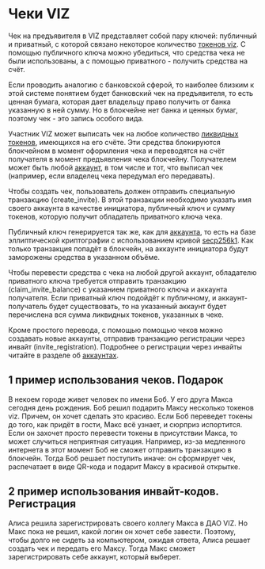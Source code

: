 # Чеки VIZ

Чек на предъявителя в VIZ представляет собой пару ключей: публичный и приватный, с которой связано некоторое количество [токенов viz](./economy.md#viz-token). С помощью публичного ключа можно убедиться, что средства чека не были использованы, а с помощью приватного - получить средства на счёт.

Если проводить аналогию с банковской сферой, то наиболее близким к этой системе понятием будет банковский чек на предъявителя, то есть ценная бумага, которая дает владельцу право получить от банка указанную в ней сумму. Но в блокчейне нет банка и ценных бумаг, поэтому чек - это запись особого вида.

Участник VIZ может выписать чек на любое количество [ликвидных токенов](./economy.md#viz-token), имеющихся на его счёте. Эти средства блокируются блокчейном в момент оформления чека и переводятся на счёт получателя в момент предъявления чека блокчейну. Получателем может быть любой [аккаунт](./accounts.md), в том числе и тот, что выписал чек (например, если владелец чека передумал его передавать).

Чтобы создать чек, пользователь должен отправить специальную транзакцию (create_invite). В этой транзакции необходимо указать имя своего аккаунта в качестве инициатора, публичный ключ и сумму токенов, которую получит обладатель приватного ключа чека.

Публичный ключ генерируется так же, как для [аккаунта](./accounts.md), то есть на базе эллиптической криптографии с использованием кривой [secp256k1](https://en.bitcoin.it/wiki/Secp256k1). Как только транзакция попадёт в блокчейн, на аккаунте инициатора будут заморожены средства в указанном объёме.

Чтобы перевести средства с чека на любой другой аккаунт, обладателю приватного ключа требуется отправить транзакцию (claim_invite_balance) с указанием приватного ключа и аккаунта получателя. Если приватный ключ подойдёт к публичному, и аккаунт-получатель будет существовать, то на указанный аккаунт будет перечислена вся сумма ликвидных токенов, указанных в чеке.

Кроме простого перевода, с помощью помощью чеков можно создавать новые аккаунты, отправив транзакцию регистрации через инвайт (invite_registration). Подробнее о регистрации через инвайты читайте в разделе об [аккаунтах](./accounts.md#invite-reg).

## 1 пример использования чеков. Подарок

В некоем городе живет человек по имени Боб. У его друга Макса сегодня день рождения. Боб решил подарить Максу несколько токенов viz. Причем, он хочет сделать это красиво. Если Боб переведет токены до того, как придёт в гости, Макс всё узнает, и сюрприз испортится. Если он захочет просто перевести токены в присутствии Макса, то может случиться неприятная ситуация. Например, из-за медленного интернета в этот момент Боб не сможет отправить транзакцию в блокчейн. Тогда Боб решает поступить иначе: он сформирует чек, распечатает в виде QR-кода и подарит Максу в красивой открытке.

## 2 пример использования инвайт-кодов. Регистрация

Алиса решила зарегистрировать своего коллегу Макса в ДАО VIZ. Но Макс пока не решил, какой логин он хочет себе завести. Поэтому, чтобы долго не сидеть за компьютером, ожидая ответа, Алиса решает создать чек и передать его Максу. Тогда Макс сможет зарегистрировать себе аккаунт, который выберет.

